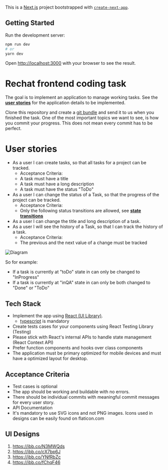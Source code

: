 This is a [Next.js](https://nextjs.org/) project bootstrapped with [`create-next-app`](https://github.com/vercel/next.js/tree/canary/packages/create-next-app).

## Getting Started

Run the development server:

```bash
npm run dev
# or
yarn dev
```

Open [http://localhost:3000](http://localhost:3000) with your browser to see the result.

# Rechat frontend coding task

The goal is to implement an application to manage working tasks. See the **[user stories](#user-stories)** for the application details to be implemented.

Clone this repository and create a [git bundle](https://git-scm.com/docs/git-bundle) and send it to us when you finished the task. One of the most important topics we want to see, is how you commit your progress. This does not mean every commit has to be perfect.

# User stories

- As a user I can create tasks, so that all tasks for a project can be tracked.
  - Acceptance Criteria:
  - A task must have a title
  - A task must have a long description
  - A task must have the status "ToDo"
- As a user I can change the status of a Task, so that the progress of the project can be tracked.
  - Acceptance Criteria:
  - Only the following status transitions are allowed, see **[state transitions](#state-transitions)**
- As a user I can change the title and long description of a task.
- As a user I will see the history of a Task, so that I can track the history of a task.
  - Acceptance Criteria:
  - The previous and the next value of a change must be tracked

![Diagram](https://plantuml.gitlab-static.net/png/U9nLZi4AmZ0GHE_x5NiM2le31QKNRmhUn4E8YorDCc6J7lht9bLflGmx-vZPJTOuuSEUqZY4QDHuTaEGF4TXQEwn0Hu1jbTuuQoJ4Drt3swQbc_eG5ILYpk7Y-AbaXAj8pTJBEpaO4Tv_e6Qk1wfojhsSIrt249L5YFHOIxnRytc-0yjg_8NlG7BYaJz)

So for example:

- If a task is currently at "toDo" state in can only be changed to "InProgress"
- If a task is currently at "inQA" state in can only be both changed to "Done" or "ToDo"

## Tech Stack

- Implement the app using [React (UI Library)](https://reactjs.org/).
  - [typescript](https://www.typescriptlang.org/) is mandatory
- Create tests cases for your components using React Testing Library (Testing)
- Please stick with React's internal APIs to handle state management (React Context API)
- Prefer function components and hooks over class components
- The application must be primary optimized for mobile devices and must have a optimized layout for desktop.

## Acceptance Criteria

- Test cases is optional
- The app should be working and buildable with no errors.
- There should be individual commits with meaningful commit messages for every user story.
- API Documentation
- It's mandatory to use SVG icons and not PNG images. Icons used in designs can be easily found on flaticon.com

## UI Designs

1. https://ibb.co/N3MWQds
2. https://ibb.co/cX7bp6J
3. https://ibb.co/YNfRbZc
4. https://ibb.co/fChqF46
